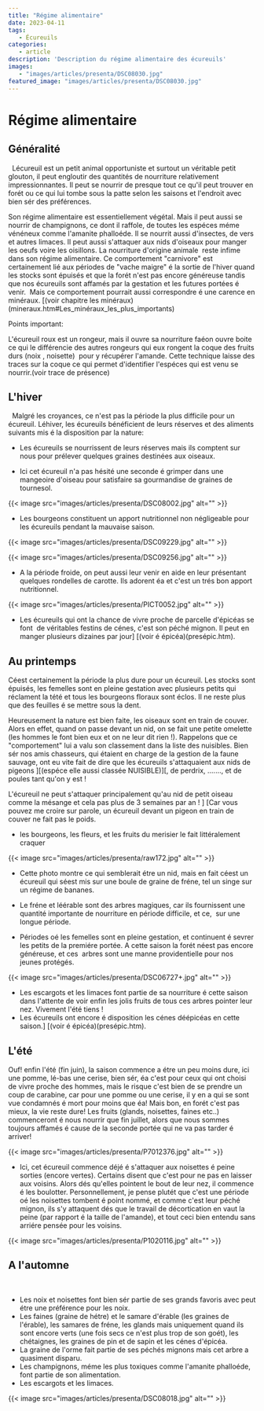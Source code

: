 ```yaml
---
title: "Régime alimentaire"
date: 2023-04-11
tags: 
   - Écureuils
categories:
   - article
description: 'Description du régime alimentaire des écureuils'
images:
   - "images/articles/presenta/DSC08030.jpg"
featured_image: "images/articles/presenta/DSC08030.jpg"
---
```


# Régime alimentaire

## Généralité 
  
Lécureuil est un petit animal opportuniste et surtout un véritable petit glouton, il peut engloutir des quantités de nourriture relativement impressionnantes. Il peut se nourrir de presque tout ce qu'il peut trouver en forét ou ce qui lui tombe sous la patte selon les saisons et l'endroit avec bien sér des préférences. 

Son régime alimentaire est essentiellement végétal. Mais il peut aussi se nourrir de champignons, ce dont il raffole, de toutes les espéces méme vénéneux comme l'amanite phalloéde. Il se nourrit aussi d'insectes, de vers et autres limaces. Il peut aussi s'attaquer aux nids d'oiseaux pour manger les oeufs voire les oisillons. La nourriture d'origine animale  reste infime dans son régime alimentaire. Ce comportement "carnivore" est certainement lié aux périodes de "vache maigre" é la sortie de l'hiver quand les stocks sont épuisés et que la forét n'est pas encore généreuse tandis que nos écureuils sont affamés par la gestation et les futures portées é venir.  Mais ce comportement pourrait aussi correspondre é une carence en minéraux. [(voir chapitre les minéraux)(mineraux.htm#Les_minéraux_les_plus_importants) 

Points important: 

L'écureuil roux est un rongeur, mais il ouvre sa nourriture faéon ouvre boite ce qui le différencie des autres rongeurs qui eux rongent la coque des fruits durs (noix , noisette)  pour y récupérer l'amande. Cette technique laisse des traces sur la coque ce qui permet d'identifier l'espéces qui est venu se nourrir.(voir trace de présence) 


## L'hiver 
  
Malgré les croyances, ce n'est pas la période la plus difficile pour un écureuil. Léhiver, les écureuils bénéficient de leurs réserves et des aliments suivants mis é la disposition par la nature: 

- Les écureuils se nourrissent de leurs réserves mais ils comptent sur nous pour prélever quelques graines destinées aux oiseaux. 

- Ici cet écureuil n'a pas hésité une seconde é grimper dans une mangeoire d'oiseau pour satisfaire sa gourmandise de graines de tournesol. 

{{< image src="images/articles/presenta/DSC08002.jpg" alt="" >}} 

-  Les bourgeons constituent un apport nutritionnel non négligeable pour les écureuils pendant la mauvaise saison. 

{{< image src="images/articles/presenta/DSC09229.jpg" alt="" >}} 

{{< image src="images/articles/presenta/DSC09256.jpg" alt="" >}} 

- A la période froide, on peut aussi leur venir en aide en leur présentant quelques rondelles de carotte. Ils adorent éa et c'est un trés bon apport nutritionnel. 

{{< image src="images/articles/presenta/PICT0052.jpg" alt="" >}} 

- Les écureuils qui ont la chance de vivre proche de parcelle d'épicéas se font  de véritables festins de cénes, c'est son péché mignon. Il peut en manger plusieurs dizaines par jour] [(voir é épicéa)(presépic.htm). 


## Au printemps 
Céest certainement la période la plus dure pour un écureuil. Les stocks sont épuisés, les femelles sont en pleine gestation avec plusieurs petits qui réclament la tété et tous les bourgeons floraux sont éclos. Il ne reste plus que des feuilles é se mettre sous la dent. 

Heureusement la nature est bien faite, les oiseaux sont en train de couver. Alors en effet, quand on passe devant un nid, on se fait une petite omelette (les hommes le font bien eux et on ne leur dit rien !). Rappelons que ce "comportement" lui a valu son classement dans la liste des nuisibles. Bien sér nos amis chasseurs, qui étaient en charge de la gestion de la faune sauvage, ont eu vite fait de dire que les écureuils s'attaquaient aux nids de pigeons ][(espéce elle aussi classée NUISIBLE)][, de perdrix, \...\...., et de poules tant qu'on y est ! 

L'écureuil ne peut s'attaquer principalement qu'au nid de petit oiseau comme la mésange et cela pas plus de 3 semaines par an ! ] [Car vous pouvez me croire sur parole, un écureuil devant un pigeon en train de couver ne fait pas le poids. 

-  les bourgeons, les fleurs, et les fruits du merisier le fait littéralement craquer 

{{< image src="images/articles/presenta/raw172.jpg" alt="" >}}


-  Cette photo montre ce qui semblerait étre un nid, mais en fait céest un écureuil qui séest mis sur une boule de graine de fréne, tel un singe sur un régime de bananes. 

-  Le fréne et léérable sont des arbres magiques, car ils fournissent une quantité importante de nourriture en période difficile, et ce,  sur une longue période. 

- Périodes oé les femelles sont en pleine gestation, et continuent é sevrer les petits de la premiére portée. A cette saison la forét néest pas encore généreuse, et ces  arbres sont une manne providentielle pour nos jeunes protégés. 

{{< image src="images/articles/presenta/DSC06727+.jpg" alt="" >}}

-  Les escargots et les limaces font partie de sa nourriture é cette saison dans l'attente de voir enfin les jolis fruits de tous ces arbres pointer leur nez. Vivement l'été tiens ! 
- Les écureuils ont encore é disposition les cénes déépicéas en cette saison.] [(voir é épicéa)(presépic.htm). 

## L'été 
Ouf! enfin l'été (fin juin), la saison commence a étre un peu moins dure, ici une pomme, lé-bas une cerise, bien sér, éa c'est pour ceux qui ont choisi de vivre proche des hommes, mais le risque c'est bien de se prendre un coup de carabine, car pour une pomme ou une cerise, il y en a qui se sont vue condamnés é mort pour moins que éa! Mais bon, en forét c'est pas mieux, la vie reste dure! Les fruits (glands, noisettes, faines etc..) commenceront é nous nourrir que fin juillet, alors que nous sommes toujours affamés é cause de la seconde portée qui ne va pas tarder é arriver! 

{{< image src="images/articles/presenta/P7012376.jpg" alt="" >}} 

- Ici, cet écureuil commence déjé é s'attaquer aux noisettes é peine sorties (encore vertes). Certains disent que c'est pour ne pas en laisser aux voisins. Alors dés qu'elles pointent le bout de leur nez, il commence é les boulotter. Personnellement, je pense plutét que c'est une période oé les noisettes tombent é point nommé, et comme c'est leur péché mignon, ils s'y attaquent dés que le travail de décortication en vaut la peine (par rapport é la taille de l'amande), et tout ceci bien entendu sans arriére pensée pour les voisins. 

{{< image src="images/articles/presenta/P1020116.jpg" alt="" >}} 

## A l'automne 
  
-  Les noix et noisettes font bien sér partie de ses grands favoris avec peut étre une préférence pour les noix. 
-  Les faines (graine de hétre) et le samare d'érable (les graines de l'érable), les samares de fréne, les glands mais uniquement quand ils sont encore verts (une fois secs ce n'est plus trop de son goét), les chétaignes, les graines de pin et de sapin et les cénes d'épicéa. 
-  La graine de l'orme fait partie de ses péchés mignons mais cet arbre a quasiment disparu. 
- Les champignons, méme les plus toxiques comme l'amanite phalloéde, font partie de son alimentation. 
-  Les escargots et les limaces. 

{{< image src="images/articles/presenta/DSC08018.jpg" alt="" >}} 

